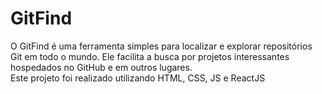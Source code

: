 # GitFind

O GitFind é uma ferramenta simples para localizar e explorar repositórios Git em todo o mundo. Ele facilita a busca por projetos interessantes hospedados no GitHub e em outros lugares.
<br>Este projeto foi realizado utilizando HTML, CSS, JS e ReactJS
